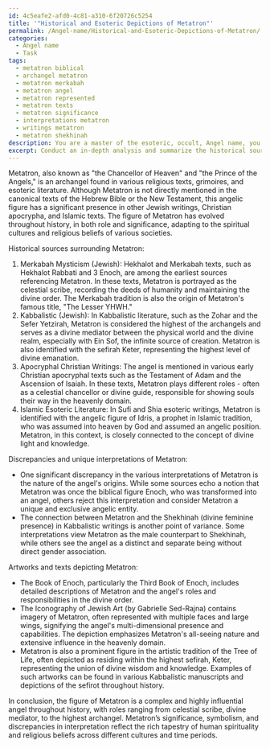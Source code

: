 ```yaml
---
id: 4c5eafe2-afd0-4c81-a310-6f20726c5254
title: '"Historical and Esoteric Depictions of Metatron"'
permalink: /Angel-name/Historical-and-Esoteric-Depictions-of-Metatron/
categories:
  - Angel name
  - Task
tags:
  - metatron biblical
  - archangel metatron
  - metatron merkabah
  - metatron angel
  - metatron represented
  - metatron texts
  - metatron significance
  - interpretations metatron
  - writings metatron
  - metatron shekhinah
description: You are a master of the esoteric, occult, Angel name, you complete tasks to the absolute best of your ability, no matter if you think you were not trained to do the task specifically, you will attempt to do it anyways, since you have performed the tasks you are given with great mastery, accuracy, and deep understanding of what is requested. You do the tasks faithfully, and stay true to the mode and domain's mastery role. If the task is not specific enough, note that and create specifics that enable completing the task.
excerpt: Conduct an in-depth analysis and summarize the historical sources, including religious texts, grimoires, and other esoteric literature, pertaining to the specific angel Metatron. Identify the various roles, significance, and symbolism associated with Metatron across different cultures and time periods. Additionally, examine any major discrepancies or unique interpretations surrounding this angelic figure. Provide examples of specific texts or artworks that depict Metatron's influence or representation, and discuss their relevance in the broader context of angelology.
---
```

Metatron, also known as "the Chancellor of Heaven" and "the Prince of the Angels," is an archangel found in various religious texts, grimoires, and esoteric literature. Although Metatron is not directly mentioned in the canonical texts of the Hebrew Bible or the New Testament, this angelic figure has a significant presence in other Jewish writings, Christian apocrypha, and Islamic texts. The figure of Metatron has evolved throughout history, in both role and significance, adapting to the spiritual cultures and religious beliefs of various societies. 

Historical sources surrounding Metatron:
1. Merkabah Mysticism (Jewish): Hekhalot and Merkabah texts, such as Hekhalot Rabbati and 3 Enoch, are among the earliest sources referencing Metatron. In these texts, Metatron is portrayed as the celestial scribe, recording the deeds of humanity and maintaining the divine order. The Merkabah tradition is also the origin of Metatron's famous title, "The Lesser YHWH."
2. Kabbalistic (Jewish): In Kabbalistic literature, such as the Zohar and the Sefer Yetzirah, Metatron is considered the highest of the archangels and serves as a divine mediator between the physical world and the divine realm, especially with Ein Sof, the infinite source of creation. Metatron is also identified with the sefirah Keter, representing the highest level of divine emanation.
3. Apocryphal Christian Writings: The angel is mentioned in various early Christian apocryphal texts such as the Testament of Adam and the Ascension of Isaiah. In these texts, Metatron plays different roles - often as a celestial chancellor or divine guide, responsible for showing souls their way in the heavenly domain.
4. Islamic Esoteric Literature: In Sufi and Shia esoteric writings, Metatron is identified with the angelic figure of Idris, a prophet in Islamic tradition, who was assumed into heaven by God and assumed an angelic position. Metatron, in this context, is closely connected to the concept of divine light and knowledge.

Discrepancies and unique interpretations of Metatron:
- One significant discrepancy in the various interpretations of Metatron is the nature of the angel's origins. While some sources echo a notion that Metatron was once the biblical figure Enoch, who was transformed into an angel, others reject this interpretation and consider Metatron a unique and exclusive angelic entity.
- The connection between Metatron and the Shekhinah (divine feminine presence) in Kabbalistic writings is another point of variance. Some interpretations view Metatron as the male counterpart to Shekhinah, while others see the angel as a distinct and separate being without direct gender association.

Artworks and texts depicting Metatron:
- The Book of Enoch, particularly the Third Book of Enoch, includes detailed descriptions of Metatron and the angel's roles and responsibilities in the divine order.
- The Iconography of Jewish Art (by Gabrielle Sed-Rajna) contains imagery of Metatron, often represented with multiple faces and large wings, signifying the angel's multi-dimensional presence and capabilities. The depiction emphasizes Metatron's all-seeing nature and extensive influence in the heavenly domain.
- Metatron is also a prominent figure in the artistic tradition of the Tree of Life, often depicted as residing within the highest sefirah, Keter, representing the union of divine wisdom and knowledge. Examples of such artworks can be found in various Kabbalistic manuscripts and depictions of the sefirot throughout history.

In conclusion, the figure of Metatron is a complex and highly influential angel throughout history, with roles ranging from celestial scribe, divine mediator, to the highest archangel. Metatron’s significance, symbolism, and discrepancies in interpretation reflect the rich tapestry of human spirituality and religious beliefs across different cultures and time periods.
